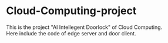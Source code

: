 # Cloud-Computing-project

This is the project "AI Intellegent Doorlock" of Cloud Computing.<br>
Here include the code of edge server and door client.

